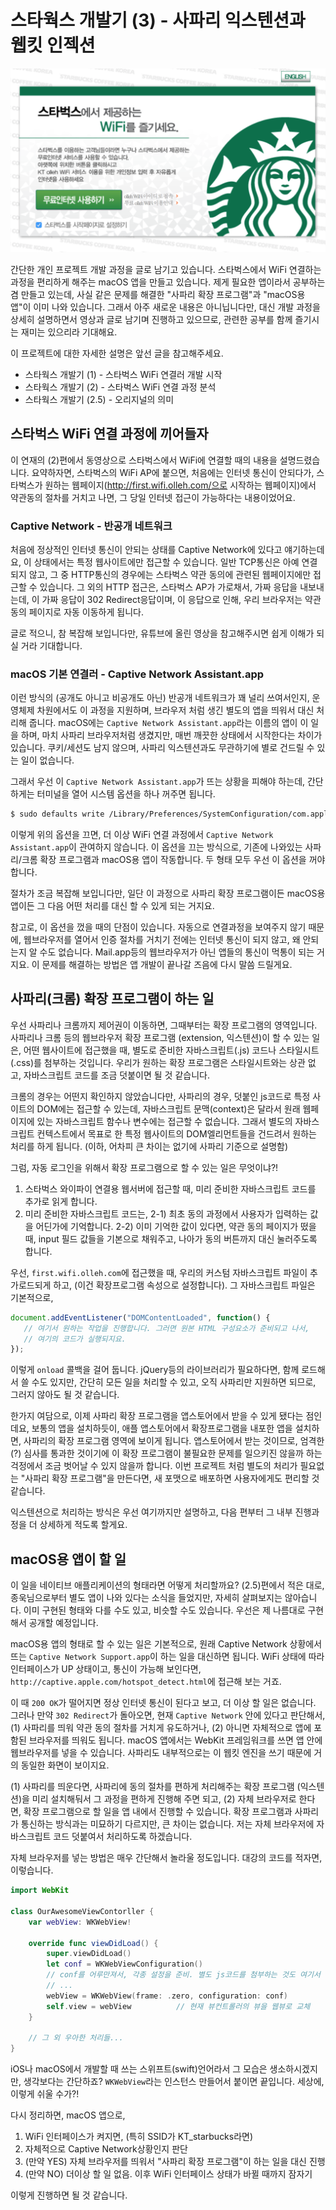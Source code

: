 # 스타웍스 개발기 (3) - 사파리 익스텐션과 웹킷 인젝션

![](starworks/starbucks-captive-01.png)

간단한 개인 프로젝트 개발 과정을 글로 남기고 있습니다. 스타벅스에서 WiFi 연결하는 과정을 편리하게 해주는 macOS 앱을 만들고 있습니다. 제게 필요한 앱이라서 공부하는 겸 만들고 있는데, 사실 같은 문제를 해결한 "사파리 확장 프로그램"과 "macOS용 앱"이 이미 나와 있습니다. 그래서 아주 새로운 내용은 아니닙니다만, 대신 개발 과정을 상세히 설명하면서 영상과 글로 남기며 진행하고 있으므로, 관련한 공부를 함께 즐기시는 재미는 있으리라 기대해요.

이 프로젝트에 대한 자세한 설명은 앞선 글을 참고해주세요.

* 스타웍스 개발기 (1) - 스타벅스 WiFi 연결러 개발 시작
* 스타웍스 개발기 (2) - 스타벅스 WiFi 연결 과정 분석
* 스타웍스 개발기 (2.5) - 오리지널의 의미

## 스타벅스 WiFi 연결 과정에 끼어들자

이 연재의 (2)편에서 동영상으로 스타벅스에서 WiFi에 연결할 때의 내용을 설명드렸습니다. 요약하자면, 스타벅스의 WiFi AP에 붙으면, 처음에는 인터넷 통신이 안되다가, 스타벅스가 원하는 웹페이지(http://first.wifi.olleh.com/으로 시작하는 웹페이지)에서 약관동의 절차를 거치고 나면, 그 당일 인터넷 접근이 가능하다는 내용이었어요.

### Captive Network - 반공개 네트워크

처음에 정상적인 인터넷 통신이 안되는 상태를 Captive Network에 있다고 얘기하는데요, 이 상태에서는 특정 웹사이트에만 접근할 수 있습니다. 일반 TCP통신은 아예 연결되지 않고, 그 중 HTTP통신의 경우에는 스타벅스 약관 동의에 관련된 웹페이지에만 접근할 수 있습니다. 그 외의 HTTP 접근은, 스타벅스 AP가 가로채서, 가짜 응답을 내보내는데, 이 가짜 응답이 302 Redirect응답이며, 이 응답으로 인해, 우리 브라우저는 약관 동의 페이지로 자동 이동하게 됩니다.

글로 적으니, 참 복잡해 보입니다만, 유튜브에 올린 영상을 참고해주시면 쉽게 이해가 되실 거라 기대합니다.

### macOS 기본 연결러 - Captive Network Assistant.app

이런 방식의 (공개도 아니고 비공개도 아닌) 반공개 네트워크가 꽤 널리 쓰여서인지, 운영체제 차원에서도 이 과정을 지원하며, 브라우저 처럼 생긴 별도의 앱을 띄워서 대신 처리해 줍니다. macOS에는 `Captive Network Assistant.app`라는 이름의 앱이 이 일을 하며, 마치 사파리 브라우저처럼 생겼지만, 매번 깨끗한 상태에서 시작한다는 차이가 있습니다. 쿠키/세션도 남지 않으며, 사파리 익스텐션과도 무관하기에 별로 건드릴 수 있는 일이 없습니다.

그래서 우선 이 `Captive Network Assistant.app`가 뜨는 상황을 피해야 하는데, 간단하게는 터미널을 열어 시스템 옵션을 하나 꺼주면 됩니다.

``` bash
$ sudo defaults write /Library/Preferences/SystemConfiguration/com.apple.captive.control Active -boolean false
```

이렇게 위의 옵션을 끄면, 더 이상 WiFi 연결 과정에서 `Captive Network Assistant.app`이 관여하지 않습니다. 이 옵션을 끄는 방식으로, 기존에 나와있는 사파리/크롬 확장 프로그램과 macOS용 앱이 작동합니다. 두 형태 모두 우선 이 옵션을 꺼야 합니다.

절차가 조금 복잡해 보입니다만, 일단 이 과정으로 사파리 확장 프로그램이든 macOS용 앱이든 그 다음 어떤 처리를 대신 할 수 있게 되는 거지요.

참고로, 이 옵션을 껐을 때의 단점이 있습니다. 자동으로 연결과정을 보여주지 않기 때문에, 웹브라우저를 열어서 인증 절차를 거치기 전에는 인터넷 통신이 되지 않고, 왜 안되는지 알 수도 없습니다. Mail.app등의 웹브라우저가 아닌 앱들의 통신이 먹통이 되는 거지요. 이 문제를 해결하는 방법은 앱 개발이 끝나갈 즈음에 다시 말씀 드릴게요.

## 사파리(크롬) 확장 프로그램이 하는 일

우선 사파리나 크롬까지 제어권이 이동하면, 그때부터는 확장 프로그램의 영역입니다. 사파리나 크롬 등의 웹브라우저 확장 프로그램 (extension, 익스텐션)이 할 수 있는 일은, 어떤 웹사이트에 접근했을 때, 별도로 준비한 자바스크립트(.js) 코드나 스타일시트(.css)를 첨부하는 것입니다. 우리가 원하는 확장 프로그램은 스타일시트와는 상관 없고, 자바스크립트 코드를 조금 덧붙이면 될 것 같습니다.

크롬의 경우는 어떤지 확인하지 않았습니다만, 사파리의 경우, 덧붙인 js코드로 특정 사이트의 DOM에는 접근할 수 있는데, 자바스크립트 문맥(context)은 달라서 원래 웹페이지에 있는 자바스크립트 함수나 변수에는 접근할 수 없습니다. 그래서 별도의 자바스크립트 컨텍스트에서 목표로 한 특정 웹사이트의 DOM엘리먼트들을 건드려서 원하는 처리를 하게 됩니다. (이하, 어차피 큰 차이는 없기에 사파리 기준으로 설명함)

그럼, 자동 로그인을 위해서 확장 프로그램으로 할 수 있는 일은 무엇이냐?!

1. 스타벅스 와이파이 연결용 웹서버에 접근할 때, 미리 준비한 자바스크립트 코드를 추가로 읽게 합니다.
1. 미리 준비한 자바스크립트 코드는, 2-1) 최초 동의 과정에서 사용자가 입력하는 값을 어딘가에 기억합니다. 2-2) 이미 기억한 값이 있다면, 약관 동의 페이지가 떴을 때, input 필드 값들을 기본으로 채워주고, 나아가 동의 버튼까지 대신 눌러주도록 합니다.

우선, `first.wifi.olleh.com`에 접근했을 때, 우리의 커스텀 자바스크립트 파일이 추가로드되게 하고, (이건 확장프로그램 속성으로 설정합니다). 그 자바스크립트 파일은 기본적으로,

``` javascript
document.addEventListener("DOMContentLoaded", function() {
   // 여기서 원하는 작업을 진행합니다. 그러면 원본 HTML 구성요소가 준비되고 나서,
   // 여기의 코드가 실행되지요.
});
```

이렇게 `onload` 콜백을 걸어 둡니다. jQuery등의 라이브러리가 필요하다면, 함께 로드해서 쓸 수도 있지만, 간단히 모든 일을 처리할 수 있고, 오직 사파리만 지원하면 되므로, 그러지 않아도 될 것 같습니다.

한가지 여담으로, 이제 사파리 확장 프로그램을 앱스토어에서 받을 수 있게 됐다는 점인데요, 보통의 앱을 설치하듯이, 애플 앱스토어에서 확장프로그램을 내포한 앱을 설치하면, 사파리의 확장 프로그램 영역에 보이게 됩니다. 앱스토어에서 받는 것이므로, 엄격한(?) 심사를 통과한 것이기에 이 확장 프로그램이 불필요한 문제를 일으키진 않을까 하는 걱정에서 조금 벗어날 수 있지 않을까 합니다. 이번 프로젝트 처럼 별도의 처리가 필요없는 "사파리 확장 프로그램"을 만든다면, 새 포맷으로 배포하면 사용자에게도 편리할 것 같습니다.

익스텐션으로 처리하는 방식은 우선 여기까지만 설명하고, 다음 편부터 그 내부 진행과정을 더 상세하게 적도록 할게요.

## macOS용 앱이 할 일

이 일을 네이티브 애플리케이션의 형태라면 어떻게 처리할까요? (2.5)편에서 적은 대로, 종욱님으로부터 별도 앱이 나와 있다는 소식을 들었지만, 자세히 살펴보지는 않아습니다. 이미 구현된 형태와 다를 수도 있고, 비슷할 수도 있습니다. 우선은 제 나름대로 구현해서 공개할 예정입니다.

macOS용 앱의 형태로 할 수 있는 일은 기본적으로, 원래 Captive Network 상황에서 뜨는 `Captive Network Support.app`이 하는 일을 대신하면 됩니다. WiFi 상태에 따라 인터페이스가 UP 상태이고, 통신이 가능해 보인다면, `http://captive.apple.com/hotspot_detect.html`에 접근해 보는 거죠.

이 때 `200 OK`가 떨어지면 정상 인터넷 통신이 된다고 보고, 더 이상 할 일은 없습니다. 그러나 만약 `302 Redirect`가 돌아오면, 현재 `Captive Network` 안에 있다고 판단해서, (1) 사파리를 띄워 약관 동의 절차를 거치게 유도하거나, (2) 아니면 자체적으로 앱에 포함된 브라우저를 띄워도 됩니다. macOS 앱에서는 WebKit 프레임워크를 쓰면 앱 안에 웹브라우저를 넣을 수 있습니다. 사파리도 내부적으로는 이 웹킷 엔진을 쓰기 때문에 거의 동일한 화면이 보이지요.

(1) 사파리를 띄운다면, 사파리에 동의 절차를 편하게 처리해주는 확장 프로그램 (익스텐션)을 미리 설치해둬서 그 과정을 편하게 진행해 주면 되고, (2) 자체 브라우저로 한다면, 확장 프로그램으로 할 일을 앱 내에서 진행할 수 있습니다. 확장 프로그램과 사파리가 통신하는 방식과는 미묘하기 다르지만, 큰 차이는 없습니다. 저는 자체 브라우저에 자바스크립트 코드 덧붙여서 처리하도록 하겠습니다.

자체 브라우저를 넣는 방법은 매우 간단해서 놀라울 정도입니다. 대강의 코드를 적자면, 이렇습니다.

``` swift
import WebKit

class OurAwesomeViewContorller {
    var webView: WKWebView!

    override func viewDidLoad() {
        super.viewDidLoad()
        let conf = WKWebViewConfiguration()
        // conf를 어루만져서, 각종 설정을 준비. 별도 js코드를 첨부하는 것도 여기서 진행
        // ...
        webView = WKWebView(frame: .zero, configuration: conf)
        self.view = webView          // 현재 뷰컨트롤러의 뷰을 웹뷰로 교체
    }

    // 그 외 우아한 처리들...
}
```

iOS나 macOS에서 개발할 때 쓰는 스위프트(swift)언어라서 그 모습은 생소하시겠지만, 생각보다는 간단하죠? `WKWebView`라는 인스턴스 만들어서 붙이면 끝입니다. 세상에, 이렇게 쉬울 수가?!

다시 정리하면, macOS 앱으로,

1. WiFi 인터페이스가 켜지면, (특히 SSID가 KT_starbucks라면)
1. 자체적으로 Captive Network상황인지 판단
1. (만약 YES) 자체 브라우저를 띄워서 "사파리 확장 프로그램"이 하는 일을 대신 진행
1. (만약 NO) 더이상 할 일 없음. 이후 WiFi 인터페이스 상태가 바뀔 때까지 잠자기

이렇게 진행하면 될 것 같습니다.

